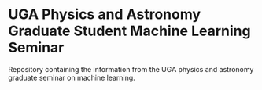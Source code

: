 # UGA Physics and Astronomy Graduate Student Machine Learning Seminar
Repository containing the information from the UGA physics and astronomy graduate seminar on machine learning.
